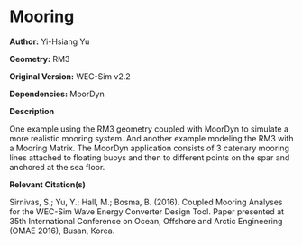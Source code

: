 # Mooring

**Author:**  	Yi-Hsiang Yu

**Geometry:**	RM3

**Original Version:** 	WEC-Sim v2.2

**Dependencies:**	MoorDyn

**Description**

One example using the RM3 geometry coupled with MoorDyn to simulate a more realistic mooring system. And another example modeling the RM3 with a Mooring Matrix. The MoorDyn application consists of 3 catenary mooring lines attached to floating buoys and then to different points on the spar and anchored at the sea floor.   

**Relevant Citation(s)**

Sirnivas, S.; Yu, Y.; Hall, M.; Bosma, B. (2016). Coupled Mooring Analyses for the WEC-Sim Wave Energy Converter Design Tool. Paper presented at 35th International Conference on Ocean, Offshore and Arctic Engineering (OMAE 2016), Busan, Korea.